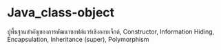 # Java_class-object
ปูพื้นฐานสำคัญของการพัฒนาซอฟต์แวร์เชิงออบเจ็กต์, Constructor, Information Hiding, Encapsulation, Inheritance (super), Polymorphism 

